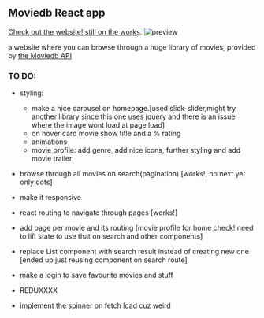 

## Moviedb React app

 [Check out the website! still on the works](https://bennami.github.io/Movie-browse/).
 ![preview](https://raw.githubusercontent.com/bennami/Movie-browse/master/preview.png)

a website where you can browse through a huge library of movies, provided by [the Moviedb API](https://developers.themoviedb.org/3/getting-started/introduction)

### TO DO:

- styling:
  - make a nice carousel on homepage.[used slick-slider,might try another library since this one uses jquery and there is an    issue where the image wont load  at page load]
  - on hover card movie show title and a % rating
  - animations 
  - movie profile: add genre, add nice  icons, further styling and add  movie trailer
  
- browse through all movies on search(pagination) [works!, no next yet only dots]  
- make it responsive
- react routing to navigate through pages [works!]
- add page per movie and its routing [movie profile for home check! need to lift state to use that on search and other components]
- replace List component with search result instead of creating new one [ended up just reusing component on search route]
- make a login to save favourite movies and stuff
- REDUXXXX
- implement the spinner on fetch load cuz  weird




